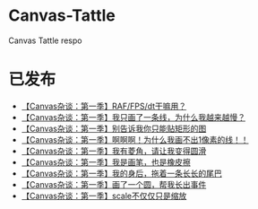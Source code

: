 Canvas-Tattle
=============

Canvas Tattle respo

已发布
====
- [【Canvas杂谈：第一季】RAF/FPS/dt干嘛用？](https://github.com/hongru/Canvas-Tattle/issues/1)
- [【Canvas杂谈：第一季】我只画了一条线，为什么我越来越慢？](https://github.com/hongru/Canvas-Tattle/issues/2)
- [【Canvas杂谈：第一季】别告诉我你只能贴矩形的图](https://github.com/hongru/Canvas-Tattle/issues/3)
- [【Canvas杂谈：第一季】啊啊啊！为什么我画不出1像素的线！！](https://github.com/hongru/Canvas-Tattle/issues/13)
- [【Canvas杂谈：第一季】我有菱角，请让我变得圆滑](https://github.com/hongru/Canvas-Tattle/issues/19)
- [【Canvas杂谈：第一季】我是画笔，也是橡皮擦](https://github.com/hongru/Canvas-Tattle/issues/20)
- [【Canvas杂谈：第一季】我的身后，拖着一条长长的尾巴](https://github.com/hongru/Canvas-Tattle/issues/9)
- [【Canvas杂谈：第一季】画了一个圆，帮我长出事件](https://github.com/hongru/Canvas-Tattle/issues/6)
- [【Canvas杂谈：第一季】scale不仅仅只是缩放](https://github.com/hongru/Canvas-Tattle/issues/14)
